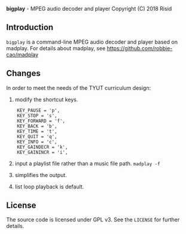 
 **bigplay** - MPEG audio decoder and player
 Copyright (C) 2018 Risid

## Introduction

  `bigplay` is a command-line MPEG audio decoder and player based on madplay. For details about madplay, see https://github.com/robbie-cao/madplay

## Changes

  In order to meet the needs of the TYUT curriculum design:

  1. modify the shortcut keys.
```
    KEY_PAUSE = 'p',
    KEY_STOP = 's',
    KEY_FORWARD = 'f',
    KEY_BACK = 'b',
    KEY_TIME = 't',
    KEY_QUIT = 'q',
    KEY_INFO = 'c',
    KEY_GAINDECR = 'k',
    KEY_GAININCR = 'i',
```

  2. input a playlist file rather than a music file path.
    `madplay -f`

  3. simplifies the output.

  4. list loop playback is default.

## License

The source code is licensed under GPL v3. See the `LICENSE` for further details.

